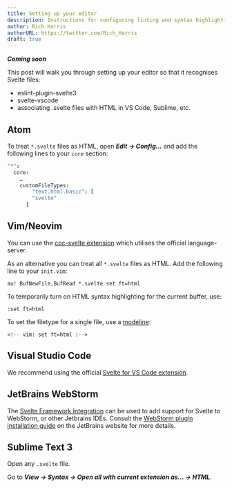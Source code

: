 ```yaml
---
title: Setting up your editor
description: Instructions for configuring linting and syntax highlighting
author: Rich Harris
authorURL: https://twitter.com/Rich_Harris
draft: true
---
```


_**Coming soon**_

This post will walk you through setting up your editor so that it recognises Svelte files:

- eslint-plugin-svelte3
- svelte-vscode
- associating .svelte files with HTML in VS Code, Sublime, etc.

## Atom

To treat `*.svelte` files as HTML, open _**Edit → Config...**_ and add the following lines to your `core` section:

```cson
"*":
  core:
    …
    customFileTypes:
	    "text.html.basic": [
        "svelte"
      ]
```

## Vim/Neovim

You can use the [coc-svelte extension](https://github.com/coc-extensions/coc-svelte) which utilises the official language-server.

As an alternative you can treat all `*.svelte` files as HTML. Add the following line to your `init.vim`:

```
au! BufNewFile,BufRead *.svelte set ft=html
```

To temporarily turn on HTML syntax highlighting for the current buffer, use:

```
:set ft=html
```

To set the filetype for a single file, use a [modeline](https://vim.fandom.com/wiki/Modeline_magic):

```
<!-- vim: set ft=html :-->
```

## Visual Studio Code

We recommend using the official [Svelte for VS Code extension](https://marketplace.visualstudio.com/items?itemName=svelte.svelte-vscode).

## JetBrains WebStorm

The [Svelte Framework Integration](https://plugins.jetbrains.com/plugin/12375-svelte/) can be used to add support for Svelte to WebStorm, or other Jetbrains IDEs. Consult the [WebStorm plugin installation guide](https://www.jetbrains.com/help/webstorm/managing-plugins.html) on the JetBrains website for more details.

## Sublime Text 3

Open any `.svelte` file.

Go to _**View → Syntax → Open all with current extension as... → HTML**_.

